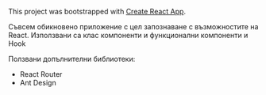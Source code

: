 This project was bootstrapped with [Create React App](https://github.com/facebook/create-react-app).

Съвсем обикновено приложение с цел запознаване с възможностите на React.
Използвани са клас компоненти и функционални компоненти и Hook

Ползвани допълнителни библиотеки:
- React Router
- Ant Design


